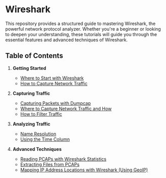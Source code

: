 # Wireshark

This repository provides a structured guide to mastering Wireshark, the powerful network protocol analyzer. Whether you're a beginner or looking to deepen your understanding, these tutorials will guide you through the essential features and advanced techniques of Wireshark.

## Table of Contents

1. **Getting Started**
   - [Where to Start with Wireshark](#1-where-to-start-with-wireshark)
   - [How to Capture Network Traffic](#2-how-to-capture-network-traffic)

2. **Capturing Traffic**
   - [Capturing Packets with Dumpcap](#3-capturing-packets-with-dumpcap)
   - [Where to Capture Network Traffic and How](#4-where-to-capture-network-traffic-and-how)
   - [How to Filter Traffic](#5-how-to-filter-traffic)

3. **Analyzing Traffic**
   - [Name Resolution](#6-name-resolution)
   - [Using the Time Column](#7-using-the-time-column)

4. **Advanced Techniques**
   - [Reading PCAPs with Wireshark Statistics](#8-reading-pcaps-with-wireshark-statistics)
   - [Extracting Files from PCAPs](#9-extracting-files-from-pcaps)
   - [Mapping IP Address Locations with Wireshark (Using GeoIP)](#10-mapping-ip-address-locations-with-wireshark-using-geoip)